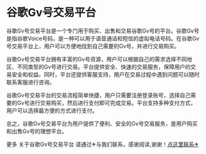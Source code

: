 # 谷歌Gv号交易平台

谷歌Gv号交易平台是一个专门用于购买、出售和交易谷歌Gv号的平台。谷歌Gv号是指谷歌Voice号码，是一种可以用于语音通话和短信的虚拟电话号码。在谷歌Gv号交易平台上，用户可以方便地找到自己需要的Gv号，并进行交易购买。

谷歌Gv号交易平台拥有丰富的Gv号资源，用户可以根据自己的需求选择不同地区、不同类型的Gv号进行交易。平台提供安全、快速的交易服务，保障用户的交易安全和权益。同时，平台还提供客服支持，用户在交易过程中遇到问题可以随时联系客服进行咨询。

谷歌Gv号交易平台的交易流程简单快捷，用户只需要注册登录账号，选择自己需要的Gv号进行交易购买，然后进行支付即可完成交易。平台支持多种支付方式，用户可以选择最方便的方式进行支付。

总之，谷歌Gv号交易平台为用户提供了便利、安全的Gv号交易服务，是用户购买和出售Gv号的理想平台。

更多 关于谷歌Gv号交易平台 请通过✈与我们联系，感谢阅读,谢谢！[点这里联系✈](https://ss.k02.cc)